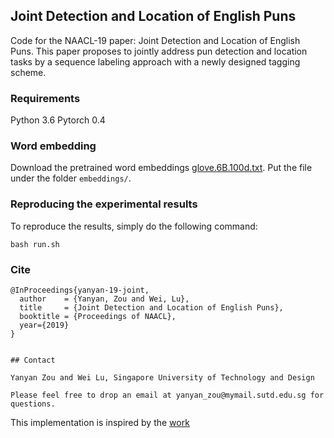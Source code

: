 ## Joint Detection and Location of English Puns

Code for the NAACL-19 paper: Joint Detection and Location of English Puns.
This paper proposes to jointly address pun detection and location tasks by a sequence labeling approach with a newly designed tagging scheme.

### Requirements

Python 3.6
Pytorch 0.4

### Word embedding

Download the pretrained word embeddings [glove.6B.100d.txt]( https://nlp.stanford.edu/projects/glove/). Put the file under the folder `embeddings/`.

### Reproducing the experimental results
To reproduce the results, simply do the following command:

```
bash run.sh
```

### Cite 
```
@InProceedings{yanyan-19-joint,
  author    = {Yanyan, Zou and Wei, Lu},
  title     = {Joint Detection and Location of English Puns},
  booktitle = {Proceedings of NAACL},
  year={2019}
}
```
```

## Contact

Yanyan Zou and Wei Lu, Singapore University of Technology and Design

Please feel free to drop an email at yanyan_zou@mymail.sutd.edu.sg for questions.
```
This implementation is inspired by the [work](https://github.com/sgrvinod/a-PyTorch-Tutorial-to-Sequence-Labeling)


